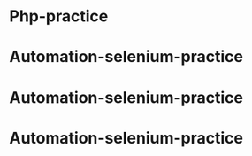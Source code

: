 # Php-practice
# Automation-selenium-practice
# Automation-selenium-practice
# Automation-selenium-practice
